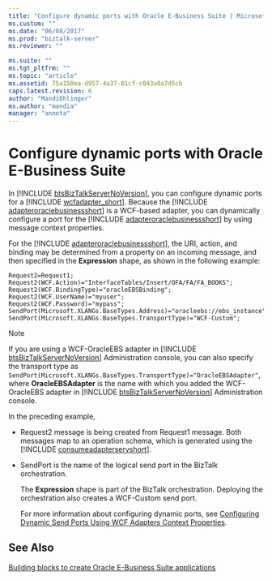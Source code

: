 ```yaml
---
title: "Configure dynamic ports with Oracle E-Business Suite | Microsoft Docs"
ms.custom: ""
ms.date: "06/08/2017"
ms.prod: "biztalk-server"
ms.reviewer: ""

ms.suite: ""
ms.tgt_pltfrm: ""
ms.topic: "article"
ms.assetid: 75a150ea-d957-4a37-81cf-c043a0a7d5cb
caps.latest.revision: 6
author: "MandiOhlinger"
ms.author: "mandia"
manager: "anneta"
---
```

# Configure dynamic ports with Oracle E-Business Suite
In [!INCLUDE [btsBizTalkServerNoVersion](../../includes/btsbiztalkservernoversion-md.md)], you can configure dynamic ports for a [!INCLUDE [wcfadapter_short](../../includes/wcfadapter-short-md.md)]. Because the [!INCLUDE [adapteroraclebusinessshort](../../includes/adapteroraclebusinessshort-md.md)] is a WCF-based adapter, you can dynamically configure a port for the [!INCLUDE [adapteroraclebusinessshort](../../includes/adapteroraclebusinessshort-md.md)] by using message context properties.  
  
 For the [!INCLUDE [adapteroraclebusinessshort](../../includes/adapteroraclebusinessshort-md.md)], the URI, action, and binding may be determined from a property on an incoming message, and then specified in the <strong>Expression</strong> shape, as shown in the following example:  
  
```  
Request2=Request1;  
Request2(WCF.Action)="InterfaceTables/Insert/OFA/FA/FA_BOOKS";  
Request2(WCF.BindingType)="oracleEBSBinding";  
Request2(WCF.UserName)="myuser";  
Request2(WCF.Password)="mypass";  
SendPort(Microsoft.XLANGs.BaseTypes.Address)="oracleebs://ebs_instance";  
SendPort(Microsoft.XLANGs.BaseTypes.TransportType)="WCF-Custom";  
```  
  
> [!NOTE]
>  If you are using a WCF-OracleEBS adapter in [!INCLUDE [btsBizTalkServerNoVersion](../../includes/btsbiztalkservernoversion-md.md)] Administration console, you can also specify the transport type as `SendPort(Microsoft.XLANGs.BaseTypes.TransportType)="OracleEBSAdapter"`, where <strong>OracleEBSAdapter</strong> is the name with which you added the WCF-OracleEBS adapter in [!INCLUDE [btsBizTalkServerNoVersion](../../includes/btsbiztalkservernoversion-md.md)] Administration console.  
  
 In the preceding example,  
  
- Request2 message is being created from Request1 message. Both messages map to an operation schema, which is generated using the [!INCLUDE [consumeadapterservshort](../../includes/consumeadapterservshort-md.md)].  
  
- SendPort is the name of the logical send port in the BizTalk orchestration.  
  
  The **Expression** shape is part of the BizTalk orchestration. Deploying the orchestration also creates a WCF-Custom send port.  
  
  For more information about configuring dynamic ports, see [Configuring Dynamic Send Ports Using WCF Adapters Context Properties](../../core/configuring-dynamic-send-ports-using-wcf-adapters-context-properties.md).
  
## See Also  
[Building blocks to create Oracle E-Business Suite applications](../../adapters-and-accelerators/adapter-oracle-ebs/building-blocks-to-create-oracle-e-business-suite-applications.md)